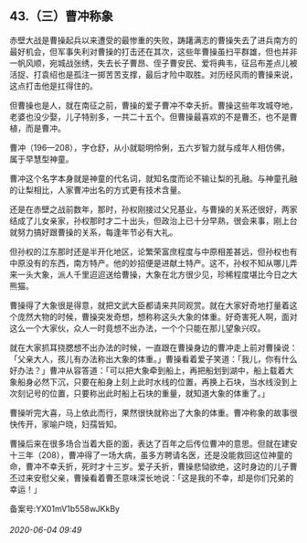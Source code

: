 ## 43.（三）曹冲称象
赤壁大战是曹操起兵以来遭受的最惨重的失败，踌躇满志的曹操失去了进兵南方的最好机会，但军事失利对曹操的打击还在其次，这些年曹操虽扫平群雄，但也并非一帆风顺，宛城战张绣，失去长子曹昂、侄子曹安民、爱将典韦，征吕布差点儿被活捉、打袁绍也是孤注一掷苦苦支撑，最后才险中取胜。对历经风雨的曹操来说，这点打击他是扛得住的。



但曹操也是人，就在南征之前，曹操的爱子曹冲不幸夭折。曹操这些年攻城夺地，老婆也没少娶，儿子特别多，一共二十五个。但曹操最喜欢的不是曹丕，也不是曹植，而是曹冲。



曹冲（196—208），字仓舒，从小就聪明伶俐，五六岁智力就与成年人相仿佛，属于早慧型神童。



曹冲这个名字本身就是神童的代名词，就知名度而论不输让梨的孔融。与神童孔融的让梨相比，人家曹冲出名的方式更有技术含量。



还是在赤壁之战前数年，那时，孙权刚接过父兄基业，与曹操的关系还很好，两家结成了儿女亲家，孙权那时才二十出头，但政治上已十分早熟，很会来事，刚上台就努力搞好跟曹操的关系，每逢年节必有大礼。



但孙权的江东那时还是半开化地区，论繁荣富庶程度与中原相差甚远，但孙权也有中原没有的东西，南方特产。他的妙招便是进献土特产。这不，孙权不知从哪儿弄来一头大象，派人千里迢迢送给曹操，大象在北方很少见，珍稀程度堪比今日之大熊猫。



曹操得了大象很是得意，就把文武大臣都请来共同观赏。就在大家好奇地打量着这个庞然大物的时候，曹操突发奇想，想称称这头大象的体重。好奇害死人啊，面对这么一个大家伙，众人一时竟想不出办法，一个个只能在那儿望象兴叹。



就在大家抓耳挠腮想不出办法的时候，一直跟在曹操身边的曹冲走上前对曹操说：「父亲大人，孩儿有办法称出大象的体重。」曹操看着爱子笑道：「我儿，你有什么好办法？」曹冲从容答道：「可以把大象牵到船上，再把船划到湖中，船上载着大象船身必然下沉，只要在船身上刻上此时水线的位置，再换上石块，当水线没到上次刻记号的位置，只要称出此时船上石块的重量，就知道大象的体重了。」



曹操听完大喜，马上依此而行，果然很快就称出了大象的体重。曹冲称象的故事很快传开，家喻户晓，妇孺皆知。



曹操后来在很多场合当着大臣的面，表达了百年之后传位曹冲的意思。但就在建安十三年（208），曹冲得了一场大病，虽多方聘请名医，还是没能救回这位神童的命，曹冲不幸夭折，死时才十三岁。爱子夭折，曹操悲恸欲绝，这时身边的儿子曹丕过来安慰父亲，曹操看着曹丕意味深长地说：「这是我的不幸，却是你们兄弟的幸运！」



备案号:YX01mV1b558wJKkBy


###### 2020-06-04 09:49
